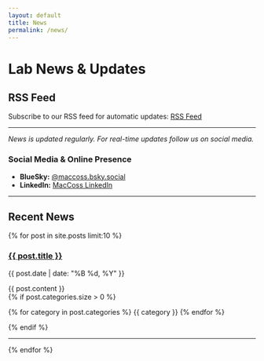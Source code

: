 ```yaml
---
layout: default
title: News
permalink: /news/
---
```

# Lab News & Updates

## RSS Feed
Subscribe to our RSS feed for automatic updates: [RSS Feed](/feed.xml)

---
*News is updated regularly. For real-time updates follow us on social media.*

### Social Media & Online Presence
- **BlueSky:** [@maccoss.bsky.social](https://bsky.app/profile/maccoss.bsky.social)
- **LinkedIn:** [MacCoss LinkedIn](https://www.linkedin.com/in/maccoss/)
---
## Recent News

{% for post in site.posts limit:10 %}
<div class="news-item">
  <h3><a href="{{ post.url | relative_url }}">{{ post.title }}</a></h3>
  <p class="post-meta">{{ post.date | date: "%B %d, %Y" }}</p>
  <div class="post-excerpt">
    {{ post.content }}
  </div>
  {% if post.categories.size > 0 %}
    <p class="post-categories">
      {% for category in post.categories %}
        <span class="category-tag">{{ category }}</span>
      {% endfor %}
    </p>
  {% endif %}
</div>
<hr>
{% endfor %}

